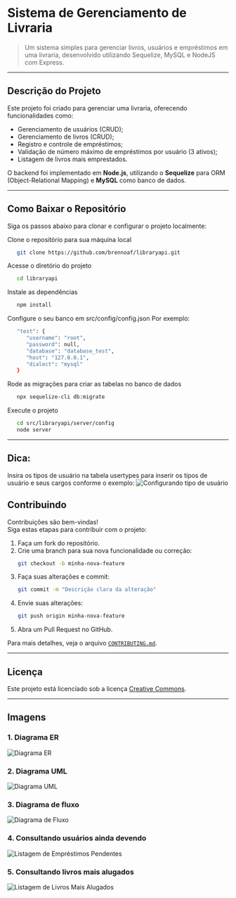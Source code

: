 # Sistema de Gerenciamento de Livraria

> Um sistema simples para gerenciar livros, usuários e empréstimos em uma livraria, desenvolvido utilizando Sequelize, MySQL e NodeJS com Express.

---

## Descrição do Projeto

Este projeto foi criado para gerenciar uma livraria, oferecendo funcionalidades como:

- Gerenciamento de usuários (CRUD);
- Gerenciamento de livros (CRUD);
- Registro e controle de empréstimos;
- Validação de número máximo de empréstimos por usuário (3 ativos);
- Listagem de livros mais emprestados.

O backend foi implementado em **Node.js**, utilizando o **Sequelize** para ORM (Object-Relational Mapping) e **MySQL** como banco de dados.

---

## Como Baixar o Repositório

Siga os passos abaixo para clonar e configurar o projeto localmente:

Clone o repositório para sua máquina local
```bash
   git clone https://github.com/brennoaf/libraryapi.git
```

Acesse o diretório do projeto
```bash
   cd libraryapi
```

Instale as dependências
```bash
   npm install
```

Configure o seu banco em src/config/config.json
Por exemplo:
```bash
   "test": {
      "username": "root",
      "password": null,
      "database": "database_test",
      "host": "127.0.0.1",
      "dialect": "mysql"
   }
```

Rode as migrações para criar as tabelas no banco de dados
```bash
   npx sequelize-cli db:migrate
```

Execute o projeto
```bash
   cd src/libraryapi/server/config
   node server
```

---

## Dica:
Insira os tipos de usuário na tabela usertypes para inserir os tipos de usuário e seus cargos conforme o exemplo:
![Configurando tipo de usuário](./src/librarydocs/tips/setting_usertypes.jpg)


## Contribuindo

Contribuições são bem-vindas!  
Siga estas etapas para contribuir com o projeto:

1. Faça um fork do repositório.
2. Crie uma branch para sua nova funcionalidade ou correção:
   ```bash
   git checkout -b minha-nova-feature
   ```
3. Faça suas alterações e commit:
   ```bash
   git commit -m "Descrição clara da alteração"
   ```
4. Envie suas alterações:
   ```bash
   git push origin minha-nova-feature
   ```
5. Abra um Pull Request no GitHub.

Para mais detalhes, veja o arquivo [`CONTRIBUTING.md`](./CONTRIBUTING.md).

---

## Licença

Este projeto está licenciado sob a licença [Creative Commons](./LICENSE).

---

## Imagens

### 1. Diagrama ER
![Diagrama ER](./src/librarydocs/models/classes/er_diagram.jpg)

### 2. Diagrama UML
![Diagrama UML](./src/librarydocs/models/classes/uml_diagram.jpeg)

### 3. Diagrama de fluxo
![Diagrama de Fluxo](./src/librarydocs/models/classes/flow_diagram.jpeg)

### 4. Consultando usuários ainda devendo
![Listagem de Empréstimos Pendentes](./src/librarydocs/usecases/consult_pendents.jpeg)

### 5. Consultando livros mais alugados
![Listagem de Livros Mais Alugados](./src/librarydocs/usecases/rank_books.jpeg)


